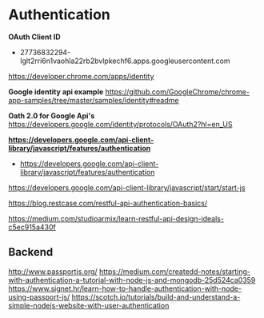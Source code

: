 # Authentication 

**OAuth Client ID**
* 27736832294-lglt2rri6n1vaohla22rb2bvlpkechf6.apps.googleusercontent.com

https://developer.chrome.com/apps/identity

**Google identity api example**
https://github.com/GoogleChrome/chrome-app-samples/tree/master/samples/identity#readme

**Oath 2.0 for Google Api's**
https://developers.google.com/identity/protocols/OAuth2?hl=en_US

**https://developers.google.com/api-client-library/javascript/features/authentication**
* https://developers.google.com/api-client-library/javascript/features/authentication

https://developers.google.com/api-client-library/javascript/start/start-js

https://blog.restcase.com/restful-api-authentication-basics/

https://medium.com/studioarmix/learn-restful-api-design-ideals-c5ec915a430f


## Backend 
http://www.passportjs.org/
https://medium.com/createdd-notes/starting-with-authentication-a-tutorial-with-node-js-and-mongodb-25d524ca0359
https://www.signet.hr/learn-how-to-handle-authentication-with-node-using-passport-js/
https://scotch.io/tutorials/build-and-understand-a-simple-nodejs-website-with-user-authentication